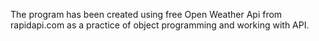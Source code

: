 The program has been created using free Open Weather Api from rapidapi.com as a practice of object programming and working with API.

